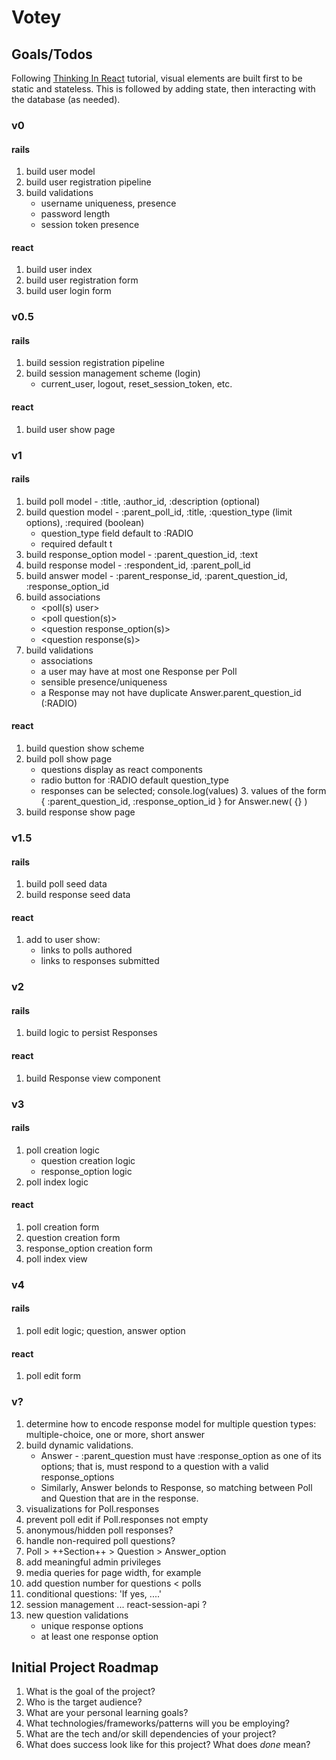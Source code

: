 # Votey

## Goals/Todos

Following [Thinking In React](https://reactjs.org/docs/thinking-in-react.html) tutorial, visual elements are built first to be static and stateless. This is followed by adding state, then interacting with the database (as needed).

### v0

#### rails
1. build user model
1. build user registration pipeline
1. build validations
   - username uniqueness, presence
   - password length
   - session token presence

#### react
1. build user index
1. build user registration form
1. build user login form

### v0.5

#### rails
1. build session registration pipeline
1. build session management scheme (login)
    - current_user, logout, reset_session_token, etc.

#### react
1. build user show page

### v1

#### rails
1. build poll model - :title, :author_id, :description (optional)
1. build question model - :parent_poll_id, :title, :question_type (limit options), :required (boolean)
   - question_type field default to :RADIO
   - required default t
1. build response_option model - :parent_question_id, :text
1. build response model - :respondent_id, :parent_poll_id
1. build answer model - :parent_response_id, :parent_question_id, :response_option_id
1. build associations
   - <poll(s) user>
   - <poll question(s)>
   - <question response_option(s)>
   - <question response(s)>
1. build validations
   - associations
   - a user may have at most one Response per Poll
   - sensible presence/uniqueness
   - a Response may not have duplicate Answer.parent_question_id (:RADIO)

#### react
1. build question show scheme
1. build poll show page
   - questions display as react components
   - radio button for :RADIO default question_type
   - responses can be selected; console.log(values)
      3. values of the form { :parent_question_id, :response_option_id } for Answer.new( {} )
1. build response show page

### v1.5

#### rails
1. build poll seed data
1. build response seed data

#### react
1. add to user show:
   - links to polls authored
   - links to responses submitted

### v2

#### rails
1. build logic to persist Responses

#### react
1. build Response view component

### v3

#### rails
1. poll creation logic
   - question creation logic
   - response_option logic
1. poll index logic

#### react
1. poll creation form
1. question creation form
1. response_option creation form
1. poll index view

### v4

#### rails
1. poll edit logic; question, answer option

#### react
1. poll edit form

### v?

1. determine how to encode response model for multiple question types: multiple-choice, one or more, short answer
1. build dynamic validations.
   - Answer - :parent_question must have :response_option as one of its options; that is, must respond to a question with a valid response_options
   - Similarly, Answer belonds to Response, so matching between Poll and Question that are in the response.
1. visualizations for Poll.responses
1. prevent poll edit if Poll.responses not empty
1. anonymous/hidden poll responses?
1. handle non-required poll questions?
1. Poll > ++Section++ > Question > Answer_option
1. add meaningful admin privileges
1. media queries for page width, for example
1. add question number for questions < polls
1. conditional questions: 'If yes, ....'
1. session management ... react-session-api ?
1. new question validations
   - unique response options
   - at least one response option

## Initial Project Roadmap ###

1. What is the goal of the project?
1. Who is the target audience?
1. What are your personal learning goals?
1. What technologies/frameworks/patterns will you be employing?
1. What are the tech and/or skill dependencies of your project?
1. What does success look like for this project? What does _done_ mean?

